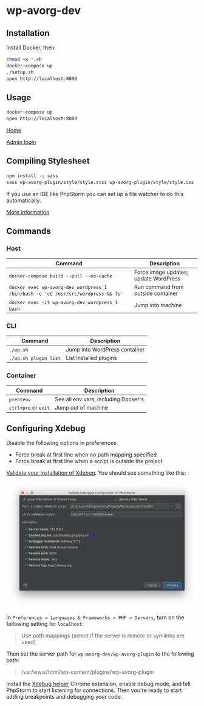 # wp-avorg-dev

## Installation

Install Docker, then:

```bash
chmod +x *.sh
docker-compose up
./setup.sh
open http://localhost:8000
```

## Usage

```bash
docker-compose up
open http://localhost:8000
```

[Home](http://localhost:8000)

[Admin login](http://localhost:8000/wp-login.php)

## Compiling Stylesheet

```bash
npm install -g sass
sass wp-avorg-plugin/style/style.scss wp-avorg-plugin/style/style.css
```

If you use an IDE like PhpStorm you can set up a file watcher to do this automatically.

[More information](http://sass-lang.com/install)

## Commands

### Host

Command                                                                           | Description
----------------------------------------------------------------------------------|--------------------------------------
`docker-compose build --pull --no-cache`                                          | Force image updates; update WordPress
`docker exec wp-avorg-dev_wordpress_1 /bin/bash -c 'cd /usr/src/wordpress && ls'` | Run command from outside container
`docker exec -it wp-avorg-dev_wordpress_1 bash`                                   | Jump into machine

### CLI

Command               | Description
----------------------|--------------------------------------
`./wp.sh`             | Jump into WordPress container
`./wp.sh plugin list` | List installed plugins

### Container

Command              | Description
---------------------|-------------------------------------
`prentenv`           | See all env vars, including Docker's
`ctrl+p+q` or `exit` | Jump out of machine

## Configuring Xdebug

Disable the following options in preferences:

- Force break at first line when no path mapping specified
- Force break at first line when a script is outside the project

[Validate your installation of Xdebug](https://www.jetbrains.com/help/phpstorm/configuring-xdebug.html#web-server-debugging). 
You should see something like this:

![Xdebug validation](img/validate_xdebug.png)

In `Preferences > Languages & Frameworks > PHP > Servers`, turn on the following setting for `localhost`:

> Use path mappings (select if the server is remote or symlinks are used)

Then set the server path for `wp-avorg-dev/wp-avorg-plugin` to the following path:

> /var/www/html/wp-content/plugins/wp-avorg-plugin

Install the [Xdebug helper](https://chrome.google.com/webstore/detail/xdebug-helper/eadndfjplgieldjbigjakmdgkmoaaaoc)
Chrome extension, enable debug mode, and tell PhpStorm to start listening for connections. Then you're ready to start
adding breakpoints and debugging your code.
